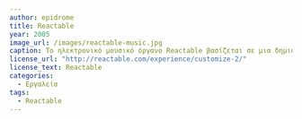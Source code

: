 ```yaml
---
author: epidrome
title: Reactable
year: 2005
image_url: /images/reactable-music.jpg
caption: Το ηλεκτρονικό μουσικό όργανο Reactable βασίζεται σε μια δημιουργική σύνθεση υλικού και λογισμικού, η οποία είναι εύκολα διαθέσιμη και η οποία παρότι ξεκίνησε ως ερευνητικό έργο σε ένα πανεπιστήμιο δεν άργησε να βρει αποδοχή από τη μουσική αγορά.
license_url: "http://reactable.com/experience/customize-2/" 
license_text: Reactable 
categories:
  - Εργαλεία
tags:
  - Reactable
---
```

